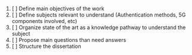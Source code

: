 1. [ ] Define main objectives of the work
2. [ ] Define subjects relevant to understand (Authentication methods, 5G components involved, etc)
3. [ ] Organize state of the art as a knowledge pathway to understand the subject
4. [ ] Propose main questions than need answers
5. [ ] Structure the dissertation 